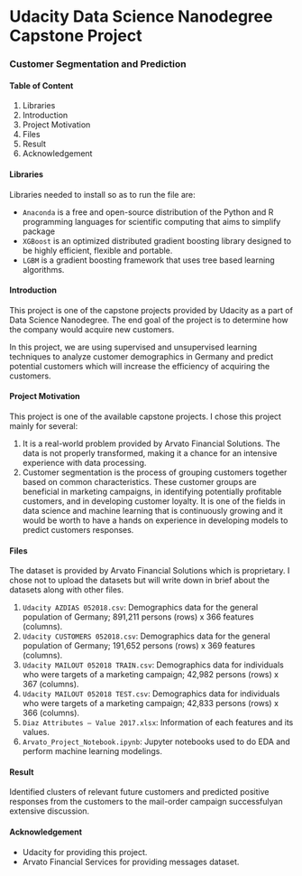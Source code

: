 # Udacity Data Science Nanodegree Capstone Project

### Customer Segmentation and Prediction

#### Table of Content
  1. Libraries
  2. Introduction
  3. Project Motivation
  4. Files
  5. Result
  6. Acknowledgement
  
#### Libraries

Libraries needed to install so as to run the file are:
  * `Anaconda` is a free and open-source distribution of the Python and R programming languages for scientific computing that aims to simplify package
  * `XGBoost` is an optimized distributed gradient boosting library designed to be highly efficient, flexible and portable.
  * `LGBM` is a gradient boosting framework that uses tree based learning algorithms.

#### Introduction

This project is one of the capstone projects provided by Udacity as a part of Data Science Nanodegree. The end goal of the project is to determine how the company would acquire new customers.

In this project, we are using supervised and unsupervised learning techniques to analyze customer demographics in Germany and predict potential customers which will increase the efficiency of acquiring the customers.

#### Project Motivation

This project is one of the available capstone projects. I chose this project mainly for several:

  1. It is a real-world problem provided by Arvato Financial Solutions. The data is not properly transformed, making it a chance for an intensive experience with data processing.
  2. Customer segmentation is the process of grouping customers together based on common characteristics. These customer groups are beneficial in marketing campaigns, in identifying potentially profitable customers, and in developing customer loyalty. It is one of the fields in data science and machine learning that is continuously growing and it would be worth to have a hands on experience in developing models to predict customers responses.
  
 #### Files
 
The dataset is provided by Arvato Financial Solutions which is proprietary. I chose not to upload the datasets but will write down in brief about the datasets along with other files.
  
  1. `Udacity AZDIAS 052018.csv`: Demographics data for the general population of Germany; 891,211 persons (rows) x 366 features (columns).
  2. `Udacity CUSTOMERS 052018.csv`: Demographics data for the general population of Germany; 191,652 persons (rows) x 369 features (columns).
  3. `Udacity MAILOUT 052018 TRAIN.csv`: Demographics data for individuals who were targets of a marketing campaign; 42,982 persons (rows) x 367 (columns).
  4. `Udacity MAILOUT 052018 TEST.csv`: Demographics data for individuals who were targets of a marketing campaign; 42,833 persons (rows) x 366 (columns).
  5. `Diaz Attributes – Value 2017.xlsx`: Information of each features and its values.
  6. `Arvato_Project_Notebook.ipynb`: Jupyter notebooks used to do EDA and perform machine learning modelings.
  
#### Result

Identified clusters of relevant future customers and predicted positive responses from the customers to the mail-order campaign successfulyan extensive discussion.

#### Acknowledgement

  * Udacity for providing this project.
  * Arvato Financial Services for providing messages dataset.
